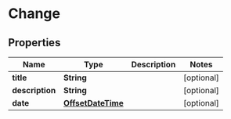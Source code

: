 
# Change

## Properties
Name | Type | Description | Notes
------------ | ------------- | ------------- | -------------
**title** | **String** |  |  [optional]
**description** | **String** |  |  [optional]
**date** | [**OffsetDateTime**](OffsetDateTime.md) |  |  [optional]



